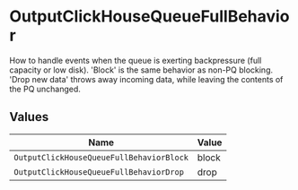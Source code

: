 # OutputClickHouseQueueFullBehavior

How to handle events when the queue is exerting backpressure (full capacity or low disk). 'Block' is the same behavior as non-PQ blocking. 'Drop new data' throws away incoming data, while leaving the contents of the PQ unchanged.


## Values

| Name                                     | Value                                    |
| ---------------------------------------- | ---------------------------------------- |
| `OutputClickHouseQueueFullBehaviorBlock` | block                                    |
| `OutputClickHouseQueueFullBehaviorDrop`  | drop                                     |
